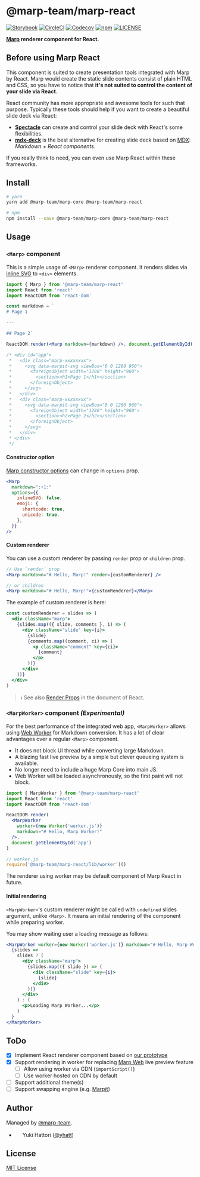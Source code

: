 # @marp-team/marp-react

[![Storybook](https://bit.ly/2SrP6Hf)](https://marp-react.netlify.com/)
[![CircleCI](https://img.shields.io/circleci/project/github/marp-team/marp-react/master.svg?style=flat-square&logo=circleci)](https://circleci.com/gh/marp-team/marp-react/)
[![Codecov](https://img.shields.io/codecov/c/github/marp-team/marp-react/master.svg?style=flat-square&logo=codecov)](https://codecov.io/gh/marp-team/marp-react)
[![npm](https://img.shields.io/npm/v/@marp-team/marp-react.svg?style=flat-square&logo=npm)](https://www.npmjs.com/package/@marp-team/marp-react)
[![LICENSE](https://img.shields.io/github/license/marp-team/marp-react.svg?style=flat-square)](./LICENSE)

**[Marp](https://marp.app) renderer component for React.**

## Before using Marp React

This component is suited to create presentation tools integrated with Marp by React. Marp would create the static slide contents consist of plain HTML and CSS, so you have to notice that **it's not suited to control the content of your slide via React**.

React community has more appropriate and awesome tools for such that purpose. Typically these tools should help if you want to create a beautiful slide deck via React:

- **[Spectacle]** can create and control your slide deck with React's some flexibilities.
- **[mdx-deck]** is the best alternative for creating slide deck based on [MDX]: _Markdown + React components_.

[mdx-deck]: https://github.com/jxnblk/mdx-deck
[mdx]: https://mdxjs.com/
[spectacle]: https://github.com/FormidableLabs/spectacle

If you really think to need, you can even use Marp React within these frameworks.

## Install

```bash
# yarn
yarn add @marp-team/marp-core @marp-team/marp-react

# npm
npm install --save @marp-team/marp-core @marp-team/marp-react
```

## Usage

### `<Marp>` component

This is a simple usage of `<Marp>` renderer component. It renders slides via [inline SVG](https://marpit.marp.app/inline-svg) to `<div>` elements.

```jsx
import { Marp } from '@marp-team/marp-react'
import React from 'react'
import ReactDOM from 'react-dom'

const markdown = `
# Page 1

---

## Page 2`

ReactDOM.render(<Marp markdown={markdown} />, document.getElementById('app'))

/* <div id="app">
 *   <div class="marp-xxxxxxxx">
 *     <svg data-marpit-svg viewBox="0 0 1280 960">
 *       <foreignObject width="1280" height="960">
 *         <section><h1>Page 1</h1></section>
 *       </foreignObject>
 *     </svg>
 *   </div>
 *   <div class="marp-xxxxxxxx">
 *     <svg data-marpit-svg viewBox="0 0 1280 960">
 *       <foreignObject width="1280" height="960">
 *         <section><h2>Page 2</h2></section>
 *       </foreignObject>
 *     </svg>
 *   </div>
 * </div>
 */
```

#### Constructor option

[Marp constructor options](https://github.com/marp-team/marp-core#constructor-options) can change in `options` prop.

```jsx
<Marp
  markdown=":+1:"
  options={{
    inlineSVG: false,
    emoji: {
      shortcode: true,
      unicode: true,
    },
  }}
/>
```

#### Custom renderer

You can use a custom renderer by passing `render` prop or `children` prop.

```jsx
// Use `render` prop
<Marp markdown="# Hello, Marp!" render={customRenderer} />

// or children
<Marp markdown="# Hello, Marp!">{customRenderer}</Marp>
```

The example of custom renderer is here:

```jsx
const customRenderer = slides => (
  <div className="marp">
    {slides.map(({ slide, comments }, i) => (
      <div className="slide" key={i}>
        {slide}
        {comments.map((comment, ci) => (
          <p className="comment" key={ci}>
            {comment}
          </p>
        ))}
      </div>
    ))}
  </div>
)
```

> :information_source: See also [Render Props](https://reactjs.org/docs/render-props.html) in the document of React.

### `<MarpWorker>` component _(Experimental)_

For the best performance of the integrated web app, `<MarpWorker>` allows using [Web Worker](https://developer.mozilla.org/en-US/docs/Web/API/Web_Workers_API) for Markdown conversion. It has a lot of clear advantages over a regular `<Marp>` component.

- It does not block UI thread while converting large Markdown.
- A blazing fast live preview by a simple but clever queueing system is available.
- No longer need to include a huge Marp Core into main JS.
- Web Worker will be loaded asynchronously, so the first paint will not block.

```jsx
import { MarpWorker } from '@marp-team/marp-react'
import React from 'react'
import ReactDOM from 'react-dom'

ReactDOM.render(
  <MarpWorker
    worker={new Worker('worker.js')}
    markdown="# Hello, Marp Worker!"
  />,
  document.getElementById('app')
)
```

```javascript
// worker.js
require('@marp-team/marp-react/lib/worker')()
```

The renderer using worker may be default component of Marp React in future.

#### Initial rendering

`<MarpWorker>`'s custom renderer might be called with `undefined` slides argument, unlike `<Marp>`. It means an initial rendering of the component while preparing worker.

You may show waiting user a loading message as follows:

```jsx
<MarpWorker worker={new Worker('worker.js')} markdown="# Hello, Marp Worker!">
  {slides =>
    slides ? (
      <div className="marp">
        {slides.map(({ slide }) => (
          <div className="slide" key={i}>
            {slide}
          </div>
        ))}
      </div>
    ) : (
      <p>Loading Marp Worker...</p>
    )
  }
</MarpWorker>
```

## ToDo

- [x] Implement React renderer component based on [our prototype](https://codesandbox.io/s/kkryjmyy75)
- [x] Support rendering in worker for replacing [Marp Web](https://github.com/marp-team/marp-web) live preview feature
  - [ ] Allow using worker via CDN (`importScript()`)
  - [ ] Use worker hosted on CDN by default
- [ ] Support additional theme(s)
- [ ] Support swapping engine (e.g. [Marpit](https://github.com/marp-team/marpit))

## Author

Managed by [@marp-team](https://github.com/marp-team).

- <img src="https://github.com/yhatt.png" width="16" height="16"/> Yuki Hattori ([@yhatt](https://github.com/yhatt))

## License

[MIT License](LICENSE)
